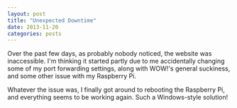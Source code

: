 ```yaml
---
layout: post
title: "Unexpected Downtime"
date: 2013-11-20
categories: posts
---
```


Over the past few days, as probably nobody noticed, the website was
inaccessible. I'm thinking it started partly due to me accidentally changing some
of my port forwarding settings, along with WOW!'s general suckiness, and some
other issue with my Raspberry Pi. 

Whatever the issue was, I finally got around
to rebooting the Raspberry Pi, and everything seems to be working again. Such a
Windows-style solution!
